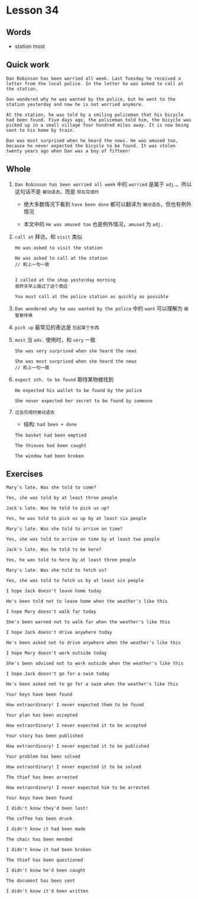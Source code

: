# Lesson 34

## Words

- station most

## Quick work

```
Dan Robinson has been worried all week. Last Tuesday he received a letter from the local police. In the letter he was asked to call at the station.

Dan wondered why he was wanted by the police, but he went to the station yesterday and now he is not worried anymore.

At the station, he was told by a smiling policeman that his bicycle had been found. Five days ago, the policeman told him, the bicycle was picked up in a small village four hundred miles away. It is now being sent to his home by train.

Dan was most surprised when he heard the news. He was amused too, because he never expected the bicycle to be found. It was stolen twenty years ago when Dan was a boy of fifteen!
```

## Whole

1. `Dan Robinson has been worried all week` 中的 `worried` 是属于 `adj.`。所以这句话不是 `被动语态`，而是 `现在完成时`

   - 绝大多数情况下看到 `have been done` 都可以翻译为 `被动语态`，但也有例外情况

   - 本文中的 `He was amused too` 也是例外情况，`amused` 为 `adj.`

2. `call at` 拜访。和 `visit` 类似

   ```
   He was asked to visit the station

   He was asked to call at the station
   // 和上一句一致


   I called at the shop yesterday morning
   我昨天早上路过了这个商店

   You must call at the police station as quickly as possible
   ```

3. `Dan wondered why he was wanted by the police` 中的 `want` 可以理解为 `被警察传唤`

4. `pick up` 最常见的表达是 `捡起某个东西`

5. `most` 当 `adv.` 使用时，和 `very` 一致

   ```
   She was very surprised when she heard the news

   She was most surprised when she heard the news
   // 和上一句一致
   ```

6. `expect sth. to be found` 期待某物被找到

   ```
   He expected his wallet to be found by the police

   She never expected her secret to be found by someone
   ```

7. `过去完成时被动语态`

   - 结构: `had been + done`

   ```
   The basket had been emptied

   The thieves had been caught

   The window had been broken
   ```

## Exercises

```
Mary's late. Was she told to come?

Yes, she was told by at least three people
```

```
Jack's late. Was he told to pick us up?

Yes, he was told to pick us up by at least six people
```

```
Mary's late. Was she told to arrive on time?

Yes, she was told to arrive on time by at least two people
```

```
Jack's late. Was he told to be here?

Yes, he was told to here by at least three people
```

```
Mary's late. Was she told to fetch us?

Yes, she was told to fetch us by at least six people
```

```
I hope Jack doesn't leave home today

He's been told not to leave home when the weather's like this
```

```
I hope Mary doesn't walk far today

She's been warned not to walk far when the weather's like this
```

```
I hope Jack doesn't drive anywhere today

He's been asked not to drive anywhere when the weather's like this
```

```
I hope Mary doesn't work outside today

She's been advised not to work outside when the weather's like this
```

```
I hope Jack doesn't go for a swim today

He's been asked not to go for a swim when the weather's like this
```

```
Your keys have been found

How extraordinary! I never expected them to be found
```

```
Your plan has been accepted

How extraordinary! I never expected it to be accepted
```

```
Your story has been published

How extraordinary! I never expected it to be published
```

```
Your problem has been solved

How extraordinary! I never expected it to be solved
```

```
The thief has been arrested

How extraordinary! I never expected him to be arrested
```

```
Your keys have been found

I didn't know they'd been lost!
```

```
The coffee has been drunk

I didn't know it had been made
```

```
The chair has been mended

I didn't know it had been broken
```

```
The thief has been questioned

I didn't know he'd been caught
```

```
The document has been sent

I didn't know it'd been written
```
